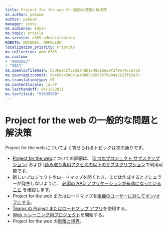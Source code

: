 ```yaml
---
title: Project for the web の一般的な問題と解決策
ms.author: pebaum
author: pebaum
manager: scotv
ms.audience: Admin
ms.topic: article
ms.service: o365-administration
ROBOTS: NOINDEX, NOFOLLOW
localization_priority: Priority
ms.collection: Adm_O365
ms.custom:
- "9002603"
- "5021"
ms.openlocfilehash: bc36ee72f5242a4db124931be50f2f9e745ca730
ms.sourcegitcommit: 8bc60ec34bc1e40685e3976576e04a2623f63a7c
ms.translationtype: HT
ms.contentlocale: ja-JP
ms.lasthandoff: 04/15/2021
ms.locfileid: "51835960"
---
```

# <a name="project-for-the-web-common-issues-and-resolutions"></a>Project for the web の一般的な問題と解決策

Project for the web についてよく寄せられるトピックは次の通りです。

- [Project for the web](https://support.microsoft.com/office/what-is-project-for-the-web-c19b2421-3c9d-4037-97c6-f66b6e1d2eb5)についての詳細は、[[3 つのプロジェクト サブスクリプション](https://products.office.com/project/compare-microsoft-project-management-software)] および [[読み取り専用アクセスの以下のサブスクリプション](https://docs.microsoft.com/project-for-the-web/office-365-user-view-access-to-project-and-roadmap)で利用可能です。
- 新しいプロジェクトやロードマップを開くとき、または作成するときにエラーが発生しないように、 [必須の AAD アプリケーションが有効になっていること](https://techcommunity.microsoft.com/t5/project-support-blog/roadmap-have-you-disabled-some-necessary-services/ba-p/815067) を確認します。
- Project for the web またはロードマップを[組織のユーザーに対してオン/オフにする](https://docs.microsoft.com/project-for-the-web/turn-project-for-the-web-off)。
- [Teams の Project またはロードマップ アプリ](https://support.microsoft.com/office/2dc584e6-2f6c-4e2d-9008-0b3f6845eb52)を使用する。
- [Web トレーニング用プロジェクト](https://support.office.com/article/50bf3e29-0f0d-4b7a-9d2c-7c78389b67ad)を開始する。
- Project for the web の[制限と境界](https://docs.microsoft.com/project-for-the-web/project-for-the-web-limits-and-boundaries)。
